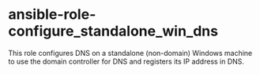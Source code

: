 # ansible-role-configure_standalone_win_dns
This role configures DNS on a standalone (non-domain) Windows machine to use the domain controller for DNS and registers its IP address in DNS.
